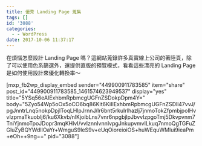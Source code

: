 ```yaml
---
title: 優秀 Landing Page 蒐集
tags: []
id: '3088'
categories:
  - - WordPress
date: 2017-10-06 11:37:17
---
```


在煩惱怎麼設計 Landing Page 嗎？這網站蒐錄許多真實線上公司的著陸頁，除了可以使用色系篩選外，還提供直版的預覽模式，看看這些漂亮的 Landing Page 是如何使用設計來優化轉換率～

\[mxp\_fb2wp\_display\_embed sender="449900911783585" item="share" post\_id="449900911783585\_1461574623949537" display="yes" title="5YSq56eAIExhbmRpbmcgUGFnZSDokpDpm4Y=" body="5Zyo54Wp5oOx5oCO6bq86Kit6KiIIExhbmRpbmcgUGFnZSDll47vvJ/pgJnntrLnq5nokpDpjIToqLHlpJrnnJ/lr6bnt5rkuIrlhazlj7jnmoTokZfpmbjpoIHvvIzpmaTkuoblj6/ku6Xkvb/nlKjoibLns7vnr6npgbjlpJbvvIzpgoTmj5Dkvpvnm7TniYjnmoTpoJDopr3mqKHlvI/vvIznnIvnnIvpgJnkupvmvILkuq7nmoQgTGFuZGluZyBQYWdlIOaYr+WmguS9leS9v+eUqOioreioiOS+huWEquWMlui9ieaPm+eOh++9ng==" pid="3088"\]
